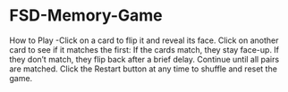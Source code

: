 # FSD-Memory-Game
How to Play -Click on a card to flip it and reveal its face. Click on another card to see if it matches the first: If the cards match, they stay face-up. If they don’t match, they flip back after a brief delay. Continue until all pairs are matched. Click the Restart button at any time to shuffle and reset the game.
